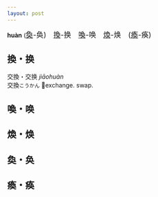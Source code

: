 ```yaml
---
layout: post
---
```


**huàn** (<big>[奐]({{site.url}}{{page.url}}#奐・奂)-奂)　[換]({{site.url}}{{page.url}}#換・换)-换　[喚]({{site.url}}{{page.url}}#喚・唤)-唤　[煥]({{site.url}}{{page.url}}#煥・焕)-焕　([瘓]({{site.url}}{{page.url}}#瘓・痪)-痪)</big>

## 換・换

<ruby>交換・交换 *jiāohuàn*</ruby>   
<ruby>交換`こうかん`</ruby>
💱exchange. swap.

## 喚・唤

## 煥・焕

## 奐・奂

## 瘓・痪
